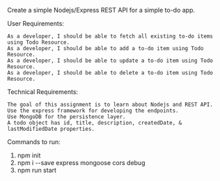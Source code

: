 
Create a simple Nodejs/Express REST API for a simple to-do app.

User Requirements:

    As a developer, I should be able to fetch all existing to-do items using Todo Resource.
    As a developer, I should be able to add a to-do item using Todo Resource.
    As a developer, I should be able to update a to-do item using Todo Resource.
    As a developer, I should be able to delete a to-do item using Todo Resource.

Technical Requirements:

    The goal of this assignment is to learn about Nodejs and REST API.
    Use the express framework for developing the endpoints.
    Use MongoDB for the persistence layer.
    A todo object has id, title, description, createdDate, & lastModifiedDate properties.
    
Commands to run:
1. npm init
2. npm i --save express mongoose cors debug
3. npm run start
